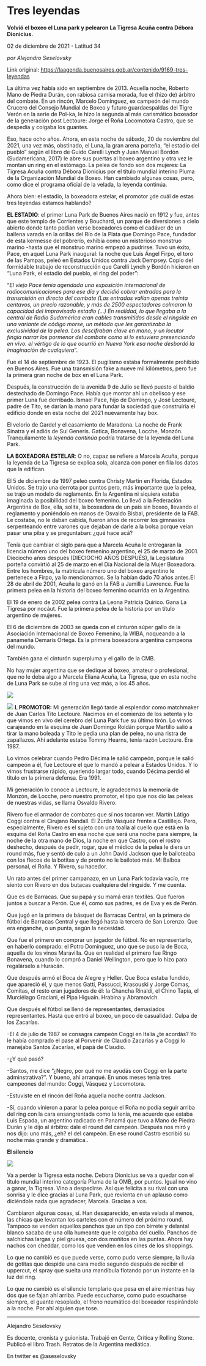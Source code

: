 # Tres leyendas

**Volvió el boxeo el Luna park y pelearon La Tigresa Acuña contra Débora Dionicius.**

02 de diciembre de 2021 - Latitud 34

_por Alejandro Seselovsky_

Link original: https://laagenda.buenosaires.gob.ar/contenido/9169-tres-leyendas



La última vez había sido en septiembre de 2013. Aquella noche, Roberto Mano de Piedra Durán, con rabiosa camisa morada, fue el (hizo de) árbitro del combate. En un rincón, Marcelo Domínguez, ex campeón del mundo Crucero del Consejo Mundial de Boxeo y futuro guardaespaldas del Tigre Verón en la serie de Pol-ka, le hizo la segunda al más carismático boxeador de la generación post Lectoure: Jorge el Roña Locomotora Castro, que se despedía y colgaba los guantes.




Eso, hace ocho años. Ahora, en esta noche de sábado, 20 de noviembre del 2021, una vez más, obstinado, el Luna, la gran arena porteña, “el estadio del pueblo” según el libro de Guido Carelli Lynch y Juan Manuel Bordón (Sudamericana, 2017) le abre sus puertas al boxeo argentino y otra vez le montan un ring en el estómago. La pelea de fondo son dos mujeres: La Tigresa Acuña contra Débora Dionicius por el título mundial interino Pluma de la Organización Mundial de Boxeo. Han cambiado algunas cosas, pero, como dice el programa oficial de la velada, la leyenda continúa.




Ahora bien: el estadio, la boxeadora estelar, el promotor ¿de cuál de estas tres leyendas estamos hablando?




**EL ESTADIO**: el primer Luna Park de Buenos Aires nació en 1912 y fue, antes que este templo de Corrientes y Bouchard, un parque de diversiones a cielo abierto donde tanto podían verse boxeadores como el cadáver de un ballena varada en la orillas del Río de la Plata que Domingo Pace, fundador de esta kermesse del pobrerío, exhibía como un misterioso monstruo marino -hasta que el monstruo marino empezó a pudrirse. Tuvo un éxito, Pace, en aquel Luna Park inaugural: la noche que Luis Ángel Firpo, el toro de las Pampas, peleó en Estados Unidos contra Jack Dempsey. Copio del formidable trabajo de reconstrucción que Carelli Lynch y Bordón hicieron en “Luna Park, el estadio del pueblo, el ring del poder”:




“*El viejo Pace tenía agendada una exposición internacional de radiocomunicaciones para ese día y decidió cobrar entradas para la transmisión en directo del combate (Las entradas valían apenas treinta centavos, un precio razonable, y más de 2500 espectadores colmaron la capacidad del improvisado estadio (...) En realidad, lo que llegaba a la central de Radio Sudamérica eran cables transmitidos desde el ringside en una variante de código morse, un método que les garantizaba la exclusividad de la pelea. Los descifraban clave en mano, y un locutor fingía narrar los pormenor del combate como si lo estuviera presenciando en vivo. el vértigo de lo que ocurrió en Nueva York esa noche desbordó la imaginación de cualquiera*”.




Fue el 14 de septiembre de 1923. El pugilismo estaba formalmente prohibido en Buenos Aires. Fue una transmisión fake a nueve mil kilómetros, pero fue la primera gran noche de box en el Luna Park.




Después, la construcción de la avenida 9 de Julio se llevó puesto el baldío destechado de Domingo Pace. Había que montar ahí un obelisco y ese primer Luna fue derribado. Ismael Pace, hijo de Domingo, y José Lectoure, padre de Tito, se darían la mano para fundar la sociedad que construiría el edificio donde en esta noche del 2021 nuevamente hay box.




El velorio de Gardel y el casamiento de Maradona. La noche de Frank Sinatra y el adiós de Sui Generis. Gatica, Bonavena, Locche, Monzón. Tranquilamente la *leyenda continúa* podría tratarse de la leyenda del Luna Park.




**LA BOXEADORA ESTELAR**: O no, capaz se refiere a Marcela Acuña, porque la leyenda de La Tigresa se explica sola, alcanza con poner en fila los datos que la edifican.




El 5 de diciembre de 1997 peleó contra Christy Martin en Florida, Estados Unidos. Se trajo una derrota por puntos pero, más importante que la pelea, se trajo un modelo de reglamento. En la Argentina ni siquiera estaba imaginada la posibilidad del boxeo femenino. Lo llevó a la Federación Argentina de Box, ella, solita, la boxeadora de un país sin boxeo, llevando el reglamento y poniéndolo en manos de Osvaldo Bisbal, presidente de la FAB. Le costaba, no le daban cabida, fueron años de recorrer los gimnasios serpenteando entre varones que dejaban de darle a la bolsa porque veían pasar una piba y se preguntaban: ¿qué hace acá?




Tenía que cambiar el siglo para que a Marcela Acuña le entregaran la licencia número uno del boxeo femenino argentino, el 25 de marzo de 2001. Dieciocho años después (DIECIOCHO AÑOS DESPUÉS), la Legislatura porteña convirtió al 25 de marzo en el Día Nacional de la Mujer Boxeadora. Entre los hombres, la matrícula número uno del boxeo argentino le pertenece a Firpo, ya lo mencionamos. Se la habían dado 70 años antes.El 28 de abril de 2001, Acuña le ganó en la FAB a Jamillia Lawrence. Fue la primera pelea en la historia del boxeo femenino ocurrida en la Argentina.




El 19 de enero de 2002 pelea contra La Leona Patricia Quirico. Gana La Tigresa por nocáut. Fue la primera pelea de la historia por un título argentino de mujeres.




El 6 de diciembre de 2003 se queda con el cinturón súper gallo de la Asociación Internacional de Boxeo Femenino, la WIBA, noqueando a la panameña Demaris Ortega. Es la primera boxeadora argentina campeona del mundo.




También gana el cinturón superpluma y el gallo de la CMB.




No hay mujer argentina que se dedique al boxeo, amateur o profesional, que no le deba algo a Marcela Eliana Acuña, La Tigresa, que en esta noche de Luna Park se sube al ring una vez más, a los 45 años.




![](https://cdn.feater.me/files/images/120496/60e3f8a4-3504-44bd-93c3-f2ecf728d6b1.jpg)




![](https://cdn.feater.me/files/images/120483/d8824c42-9926-4eeb-a85d-9815fa044bfc.jpg)
**L PROMOTOR:** Mi generación llegó tarde al esplendor como matchmaker de Juan Carlos Tito Lectoure. Nacimos en el comienzo de los setenta y lo que vimos en vivo del cerebro del Luna Park fue su último tirón. Lo vimos carajeando en la esquina de Juan Domingo Roldán porque Martillo salió a tirar la mano boleada y Tito le pedía una plan de pelea, no una ristra de zapallazos. Ahí adelante estaba Tommy Hearns, tenía razón Lectoure. Era 1987.
 



Lo vimos celebrar cuando Pedro Décima le salió campeón, porque le salió campeón a él, fue Lectoure el que lo mandó a pelear a Estados Unidos. Y lo vimos frustrarse rápido, queriendo largar todo, cuando Décima perdió el título en la primera defensa. Era 1991.




Mi generación lo conoce a Lectoure, le agradecemos la memoria de Monzón, de Locche, pero nuestro promotor, el tipo que nos dio las peleas de nuestras vidas, se llama Osvaldo Rivero.




Rivero fue el armador de combates que sí nos tocaron ver. Martín Látigo Coggi contra el Cirujano Randall. El Zurdo Vásquez frente a Castillejo. Pero, especialmente, Rivero es el sujeto con una toalla al cuello que está en la esquina del Roña Castro en esa noche que será una noche para siempre, la noche de la otra mano de Dios, la noche en que Castro, con el rostro deshecho, después de pedir, rogar, que el médico de la pelea le diera un round más, fue y sentó de culo a un John David Jackson que le bailoteaba con los flecos de la botitas y de pronto no le bailoteó más. Mi Balboa personal, el Roña. Y Rivero, su hacedor.




Un rato antes del primer campanazo, en un Luna Park todavía vacío, me siento con Rivero en dos butacas cualquiera del ringside. Y me cuenta.




Que es de Barracas. Que su papá y su mamá eran textiles. Que fueron juntos a buscar a Perón. Que él, como sus padres, es de Eva y es de Perón.




Que jugó en la primera de básquet de Barracas Central, en la primera de fútbol de Barracas Central y que llegó hasta la tercera de San Lorenzo. Que era enganche, o un punta, según la necesidad.




Que fue el primero en comprar un jugador de fútbol. No en representarlo, en haberlo comprado: el Potro Domínguez, uno que se puso la de Boca, aquella de los vinos Maravilla. Que en realidad el primero fue Ringo Bonavena, cuando lo compró a Daniel Wellington, pero que lo hizo para regalárselo a Huracán.




Que después armó el Boca de Alegre y Heller. Que Boca estaba fundido, que apareció él, y que menos Gatti, Passucci, Krasouski y Jorge Comas, Comitas, el resto eran jugadores de él: la Chancha Rinaldi, el Chino Tapia, el Murciélago Graciani, el Pipa Higuaín. Hrabina y Abramovich.




Que después el fútbol se llenó de representantes, demasiados representantes. Hasta que entró al boxeo, un poco de casualidad. Culpa de los Zacarías.




-El 4 de julio de 1987 se consagra campeón Coggi en Italia ¿te acordás? Yo le había comprado el pase al Porvenir de Claudio Zacarías y a Coggi lo manejaba Santos Zacarías, el papá de Claudio.




-¿Y qué pasó?




-Santos, me dice “¿Negro, por qué no me ayudás con Coggi en la parte adminstrativa?”. Y bueno, ahí arranqué. En unos meses tenía tres campeones del mundo: Coggi, Vásquez y Locomotora.




-Estuviste en el rincón del Roña aquella noche contra Jackson.




-Sí, cuando vinieron a parar la pelea porque el Roña no podía seguir arriba del ring con la cara ensangrentada como la tenía, me acuerdo que estaba Luis Espada, un argentino radicado en Panamá que tuvo a Mano de Piedra Durán y le dijo al árbitro: dale el round del campeón. Después nos miró y nos dijo: uno más, ¿eh? el del campeón. En ese round Castro escribió su noche más grande y dramática..




**El silencio**




![](https://cdn.feater.me/files/images/120490/41077db3-4a1f-4173-9504-220bc386d11e.jpg)




Va a perder la Tigresa esta noche. Debora Dionicius se va a quedar con el título mundial interino categoría Pluma de la OMB, por puntos. Igual no vino a ganar, la Tigresa. Vino a despedirse. Así que felicita a su rival con una sonrisa y le dice gracias al Luna Park, que revienta en un aplauso como diciéndole nada que agradecer, Marcela. Gracias a vos.




Cambiaron algunas cosas, sí. Han desaparecido, en esta velada al menos, las chicas que levantan los carteles con el número del próximo round. Tampoco se venden aquellos panchos que un tipo con birrete y delantal blanco sacaba de una olla humeante que le colgaba del cuello. Panchos de salchichas largas y piel gruesa, con dos moñitos en las puntas. Ahora hay nachos con cheddar, como los que venden en los cines de los shoppings.




Lo que no cambió es que puede verse, como pudo verse siempre, la lluvia de gotitas que despide una cara medio segundo después de recibir el uppercut, el spray que suelta una mandíbula flotando por un instante en la luz del ring.




Lo que no cambió es el silencio templario que pesa en el aire mientras hay dos que se fajan ahí arriba. Puede escucharse, como pudo escucharse siempre, el guante resoplado, el freno neumático del boxeador respirándole a la noche. Por ahí alguien que tose.




---




Alejandro Seselovsky




Es docente, cronista y guionista. Trabajó en Gente, Crítica y Rolling Stone. Publicó el libro Trash. Retratos de la Argentina mediática.




En twitter es @aseselovsky



